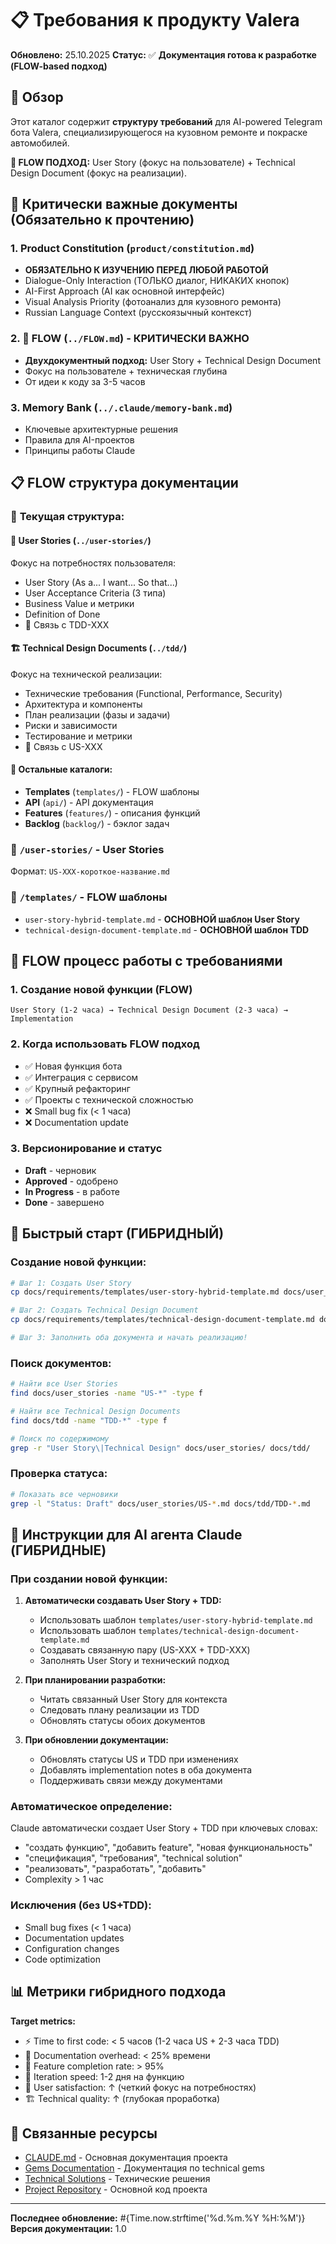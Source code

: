# 📋 Требования к продукту Valera

**Обновлено:** 25.10.2025
**Статус:** ✅ **Документация готова к разработке (FLOW-based подход)**

## 🎯 Обзор

Этот каталог содержит **структуру требований** для AI-powered Telegram бота Valera, специализирующегося на кузовном ремонте и покраске автомобилей.

**🚀 FLOW ПОДХОД:** User Story (фокус на пользователе) + Technical Design Document (фокус на реализации).

## 🚀 Критически важные документы (Обязательно к прочтению)

### 1. **Product Constitution** (`product/constitution.md`)
- **ОБЯЗАТЕЛЬНО К ИЗУЧЕНИЮ ПЕРЕД ЛЮБОЙ РАБОТОЙ**
- Dialogue-Only Interaction (ТОЛЬКО диалог, НИКАКИХ кнопок)
- AI-First Approach (AI как основной интерфейс)
- Visual Analysis Priority (фотоанализ для кузовного ремонта)
- Russian Language Context (русскоязычный контекст)

### 2. **🔄 FLOW** (`../FLOW.md`) - **КРИТИЧЕСКИ ВАЖНО**
- **Двухдокументный подход:** User Story + Technical Design Document
- Фокус на пользователе + техническая глубина
- От идеи к коду за 3-5 часов

### 3. **Memory Bank** (`../.claude/memory-bank.md`)
- Ключевые архитектурные решения
- Правила для AI-проектов
- Принципы работы Claude


## 📋 **FLOW структура документации**

### 📂 **Текущая структура:**

#### 📝 **User Stories** (`../user-stories/`)
Фокус на потребностях пользователя:
- User Story (As a... I want... So that...)
- User Acceptance Criteria (3 типа)
- Business Value и метрики
- Definition of Done
- 🔗 Связь с TDD-XXX

#### 🏗️ **Technical Design Documents** (`../tdd/`)
Фокус на технической реализации:
- Технические требования (Functional, Performance, Security)
- Архитектура и компоненты
- План реализации (фазы и задачи)
- Риски и зависимости
- Тестирование и метрики
- 🔗 Связь с US-XXX

#### 📂 **Остальные каталоги:**
- **Templates** (`templates/`) - FLOW шаблоны
- **API** (`api/`) - API документация
- **Features** (`features/`) - описания функций
- **Backlog** (`backlog/`) - бэклог задач

### 📂 `/user-stories/` - User Stories
Формат: `US-XXX-короткое-название.md`

### 📂 `/templates/` - FLOW шаблоны
- `user-story-hybrid-template.md` - **ОСНОВНОЙ шаблон User Story**
- `technical-design-document-template.md` - **ОСНОВНОЙ шаблон TDD**

## 🔄 **FLOW процесс работы с требованиями**

### 1. Создание новой функции (FLOW)
```
User Story (1-2 часа) → Technical Design Document (2-3 часа) → Implementation
```

### 2. Когда использовать FLOW подход
- ✅ Новая функция бота
- ✅ Интеграция с сервисом
- ✅ Крупный рефакторинг
- ✅ Проекты с технической сложностью
- ❌ Small bug fix (< 1 часа)
- ❌ Documentation update

### 3. Версионирование и статус
- **Draft** - черновик
- **Approved** - одобрено
- **In Progress** - в работе
- **Done** - завершено

## 🚀 **Быстрый старт (ГИБРИДНЫЙ)**

### Создание новой функции:
```bash
# Шаг 1: Создать User Story
cp docs/requirements/templates/user-story-hybrid-template.md docs/user_stories/US-XXX-new-feature.md

# Шаг 2: Создать Technical Design Document
cp docs/requirements/templates/technical-design-document-template.md docs/tdd/TDD-XXX-new-feature.md

# Шаг 3: Заполнить оба документа и начать реализацию!
```

### Поиск документов:
```bash
# Найти все User Stories
find docs/user_stories -name "US-*" -type f

# Найти все Technical Design Documents
find docs/tdd -name "TDD-*" -type f

# Поиск по содержимому
grep -r "User Story\|Technical Design" docs/user_stories/ docs/tdd/
```

### Проверка статуса:
```bash
# Показать все черновики
grep -l "Status: Draft" docs/user_stories/US-*.md docs/tdd/TDD-*.md
```

## 🤖 **Инструкции для AI агента Claude (ГИБРИДНЫЕ)**

### При создании новой функции:

1. **Автоматически создавать User Story + TDD:**
   - Использовать шаблон `templates/user-story-hybrid-template.md`
   - Использовать шаблон `templates/technical-design-document-template.md`
   - Создавать связанную пару (US-XXX + TDD-XXX)
   - Заполнять User Story и технический подход

2. **При планировании разработки:**
   - Читать связанный User Story для контекста
   - Следовать плану реализации из TDD
   - Обновлять статусы обоих документов

3. **При обновлении документации:**
   - Обновлять статусы US и TDD при изменениях
   - Добавлять implementation notes в оба документа
   - Поддерживать связи между документами

### Автоматическое определение:

Claude автоматически создает User Story + TDD при ключевых словах:
- "создать функцию", "добавить feature", "новая функциональность"
- "спецификация", "требования", "technical solution"
- "реализовать", "разработать", "добавить"
- Complexity > 1 час

### Исключения (без US+TDD):
- Small bug fixes (< 1 часа)
- Documentation updates
- Configuration changes
- Code optimization

## 📊 **Метрики гибридного подхода**

**Target metrics:**
- ⚡ Time to first code: < 5 часов (1-2 часа US + 2-3 часа TDD)
- 📝 Documentation overhead: < 25% времени
- 🎯 Feature completion rate: > 95%
- 🔄 Iteration speed: 1-2 дня на функцию
- 🎯 User satisfaction: ↑ (четкий фокус на потребностях)
- 🏗️ Technical quality: ↑ (глубокая проработка)

## 🔗 Связанные ресурсы

- [CLAUDE.md](../../CLAUDE.md) - Основная документация проекта
- [Gems Documentation](../gems/) - Документация по technical gems
- [Technical Solutions](./technical-solutions/) - Технические решения
- [Project Repository](../../) - Основной код проекта

---

**Последнее обновление:** #{Time.now.strftime('%d.%m.%Y %H:%M')}
**Версия документации:** 1.0